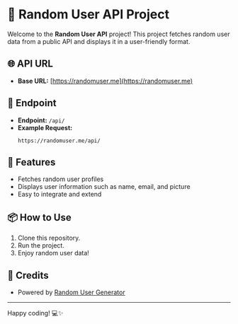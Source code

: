 # 🎲 Random User API Project

Welcome to the **Random User API** project! This project fetches random user data from a public API and displays it in a user-friendly format.

## 🌐 API URL

- **Base URL:** [https://randomuser.me](https://randomuser.me)

## 🔗 Endpoint

- **Endpoint:** `/api/`
- **Example Request:**
  ```
  https://randomuser.me/api/
  ```

## 🚀 Features

- Fetches random user profiles
- Displays user information such as name, email, and picture
- Easy to integrate and extend

## 📦 How to Use

1. Clone this repository.
2. Run the project.
3. Enjoy random user data!

## 🙌 Credits

- Powered by [Random User Generator](https://randomuser.me/)

---

Happy coding! 💻✨
